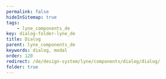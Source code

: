 ```yaml
---
permalink: false
hideInSitemap: true
tags: 
    - lyne_components_de
key: dialog-folder-lyne_de
title: Dialog
parent: lyne_components_de
keywords: dialog, modal
order: 120
redirect: /de/design-system/lyne/components/dialog/dialog/
folder: true
---
```

